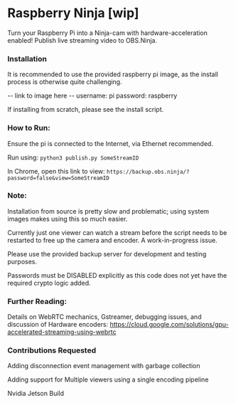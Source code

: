# Raspberry Ninja [wip]
Turn your Raspberry Pi into a Ninja-cam with hardware-acceleration enabled!  Publish live streaming video to OBS.Ninja.

### Installation

It is recommended to use the provided raspberry pi image, as the install process is otherwise quite challenging.

-- link to image here --
username: pi
password: raspberry

If installing from scratch, please see the install script.

### How to Run:

Ensure the pi is connected to the Internet, via Ethernet recommended.

Run using:
`python3 publish.py SomeStreamID`

In Chrome, open this link to view:
`https://backup.obs.ninja/?password=false&view=SomeStreamID`

### Note:

Installation from source is pretty slow and problematic; using system images makes using this so much easier.

Currently just one viewer can watch a stream before the script needs to be restarted to free up the camera and encoder. A work-in-progress issue.

Please use the provided backup server for development and testing purposes.

Passwords must be DISABLED explicitly as this code does not yet have the required crypto logic added.

### Further Reading:

Details on WebRTC mechanics, Gstreamer, debugging issues, and discussion of Hardware encoders:
 https://cloud.google.com/solutions/gpu-accelerated-streaming-using-webrtc


### Contributions Requested

Adding disconnection event management with garbage collection

Adding support for Multiple viewers using a single encoding pipeline

Nvidia Jetson Build
